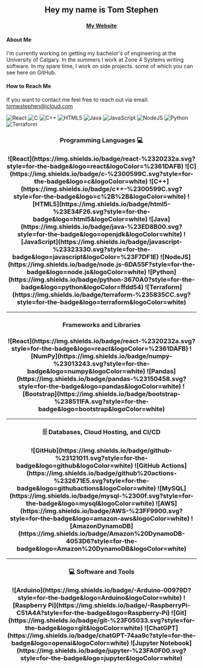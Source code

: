 ## <p align="center">Hey my name is Tom Stephen</p>
#### <p align="center">[My Website](https://www.tomstephen.ca/)</p>

#### About Me
I'm currently working on getting my bachelor's of engineering at the University of Calgary. In the summers I work at Zone 4 Systems writing software. In my spare time, I work on side projects. some of which you can see here on GitHub. 

#### How to Reach Me
If you want to contact me feel free to reach out via email: tomwstephen@icloud.com

![React](https://img.shields.io/badge/react-%2320232a.svg?style=for-the-badge&logo=react&logoColor=%2361DAFB)
![C](https://img.shields.io/badge/c-%2300599C.svg?style=for-the-badge&logo=c&logoColor=white)
![C++](https://img.shields.io/badge/c++-%2300599C.svg?style=for-the-badge&logo=c%2B%2B&logoColor=white)
![HTML5](https://img.shields.io/badge/html5-%23E34F26.svg?style=for-the-badge&logo=html5&logoColor=white)
![Java](https://img.shields.io/badge/java-%23ED8B00.svg?style=for-the-badge&logo=openjdk&logoColor=white)
![JavaScript](https://img.shields.io/badge/javascript-%23323330.svg?style=for-the-badge&logo=javascript&logoColor=%23F7DF1E)
![NodeJS](https://img.shields.io/badge/node.js-6DA55F?style=for-the-badge&logo=node.js&logoColor=white)
![Python](https://img.shields.io/badge/python-3670A0?style=for-the-badge&logo=python&logoColor=ffdd54)
![Terraform](https://img.shields.io/badge/terraform-%235835CC.svg?style=for-the-badge&logo=terraform&logoColor=white)


<h3 align="center">Programming Languages 💻<h3>
    <p align='center'>
        ![React](https://img.shields.io/badge/react-%2320232a.svg?style=for-the-badge&logo=react&logoColor=%2361DAFB)
        ![C](https://img.shields.io/badge/c-%2300599C.svg?style=for-the-badge&logo=c&logoColor=white)
        ![C++](https://img.shields.io/badge/c++-%2300599C.svg?style=for-the-badge&logo=c%2B%2B&logoColor=white)
        ![HTML5](https://img.shields.io/badge/html5-%23E34F26.svg?style=for-the-badge&logo=html5&logoColor=white)
        ![Java](https://img.shields.io/badge/java-%23ED8B00.svg?style=for-the-badge&logo=openjdk&logoColor=white)
        ![JavaScript](https://img.shields.io/badge/javascript-%23323330.svg?style=for-the-badge&logo=javascript&logoColor=%23F7DF1E)
        ![NodeJS](https://img.shields.io/badge/node.js-6DA55F?style=for-the-badge&logo=node.js&logoColor=white)
        ![Python](https://img.shields.io/badge/python-3670A0?style=for-the-badge&logo=python&logoColor=ffdd54)
        ![Terraform](https://img.shields.io/badge/terraform-%235835CC.svg?style=for-the-badge&logo=terraform&logoColor=white)
    </p>


<hr/><h3 align="center">Frameworks and Libraries<h3>
    <p align='center'>
        ![React](https://img.shields.io/badge/react-%2320232a.svg?style=for-the-badge&logo=react&logoColor=%2361DAFB)
        ![NumPy](https://img.shields.io/badge/numpy-%23013243.svg?style=for-the-badge&logo=numpy&logoColor=white)
        ![Pandas](https://img.shields.io/badge/pandas-%23150458.svg?style=for-the-badge&logo=pandas&logoColor=white)
        ![Bootstrap](https://img.shields.io/badge/bootstrap-%238511FA.svg?style=for-the-badge&logo=bootstrap&logoColor=white)
    </p>
    
<hr/><h3 align="center">🗄️ Databases, Cloud Hosting, and CI/CD<h3>
    <p align="center">
        ![GitHub](https://img.shields.io/badge/github-%23121011.svg?style=for-the-badge&logo=github&logoColor=white)
        ![GitHub Actions](https://img.shields.io/badge/github%20actions-%232671E5.svg?style=for-the-badge&logo=githubactions&logoColor=white)
        ![MySQL](https://img.shields.io/badge/mysql-%2300f.svg?style=for-the-badge&logo=mysql&logoColor=white)
        ![AWS](https://img.shields.io/badge/AWS-%23FF9900.svg?style=for-the-badge&logo=amazon-aws&logoColor=white)
        ![AmazonDynamoDB](https://img.shields.io/badge/Amazon%20DynamoDB-4053D6?style=for-the-badge&logo=Amazon%20DynamoDB&logoColor=white)
    </p>

<hr/><h3 align="center">💻 Software and Tools<h3>
    <p align="center">
        ![Arduino](https://img.shields.io/badge/-Arduino-00979D?style=for-the-badge&logo=Arduino&logoColor=white)
        ![Raspberry Pi](https://img.shields.io/badge/-RaspberryPi-C51A4A?style=for-the-badge&logo=Raspberry-Pi)
        ![Git](https://img.shields.io/badge/git-%23F05033.svg?style=for-the-badge&logo=git&logoColor=white)
        ![ChatGPT](https://img.shields.io/badge/chatGPT-74aa9c?style=for-the-badge&logo=openai&logoColor=white)
        ![Jupyter Notebook](https://img.shields.io/badge/jupyter-%23FA0F00.svg?style=for-the-badge&logo=jupyter&logoColor=white)
    </p>


